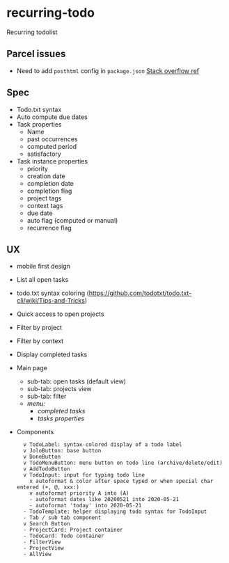 # recurring-todo

Recurring todolist

## Parcel issues

- Need to add `posthtml` config in `package.json` [Stack overflow ref](https://stackoverflow.com/questions/56572975/vue-doesnt-render-second-component-if-the-previous-self-terminates)

## Spec

- Todo.txt syntax
- Auto compute due dates
- Task properties
  - Name
  - past occurrences
  - computed period
  - satisfactory
- Task instance properties
  - priority
  - creation date
  - completion date
  - completion flag
  - project tags
  - context tags
  - due date
  - auto flag (computed or manual)
  - recurrence flag

## UX

- mobile first design
- List all open tasks
- todo.txt syntax coloring (https://github.com/todotxt/todo.txt-cli/wiki/Tips-and-Tricks)
- Quick access to open projects
- Filter by project
- Filter by context
- Display completed tasks

- Main page

  - sub-tab: open tasks (default view)
  - sub-tab: projects view
  - sub-tab: filter
  - _menu:_
    - _completed tasks_
    - _tasks properties_

- Components

      	v TodoLabel: syntax-colored display of a todo label
      	v JoloButton: base button
      	v DoneButton
      	v TodoMenuButton: menu button on todo line (archive/delete/edit)
      	v AddTodoButton
      	v TodoInput: input for typing todo line
          x autoformat & color after space typed or when special char entered (+, @, xxx:)
          v autoformat priority A into (A)
          - autoformat dates like 20200521 into 2020-05-21
          - autoformat 'today' into 2020-05-21
      	- TodoTemplate: helper displaying todo syntax for TodoInput
      	- Tab / sub tab component
      	v Search Button
      	- ProjectCard: Project container
      	- TodoCard: Todo container
      	- FilterView
      	- ProjectView
      	- AllView
